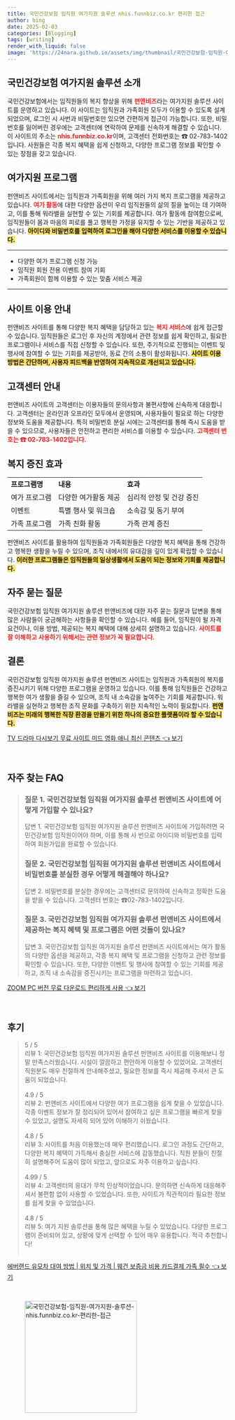 ```yaml
---
title: 국민건강보험 임직원 여가지원 솔루션 nhis.funnbiz.co.kr 편리한 접근
author: bing
date: 2025-02-03
categories: [Blogging]
tags: [writing]
render_with_liquid: false
image: 'https://24nara.github.io/assets/img/thumbnail/국민건강보험-임직원-여가지원-솔루션-nhis.funnbiz.co.kr-편리한-접근.webp'
---
```



<h2 id='국민건강보험_여가지원_솔루션_소개'>국민건강보험 여가지원 솔루션 소개</h2>

<p>국민건강보험에서는 임직원들의 복지 향상을 위해 <b><span style="color: #ee2323;">펀앤비즈</span></b>라는 여가지원 솔루션 사이트를 운영하고 있습니다. 이 사이트는 임직원과 가족회원 모두가 이용할 수 있도록 설계되었으며, 로그인 시 사번과 비밀번호만 있으면 간편하게 접근이 가능합니다. 또한, 비밀번호를 잃어버린 경우에는 고객센터에 연락하여 문제를 신속하게 해결할 수 있습니다. 이 사이트의 주소는 <b><span style="color: #ee2323;">nhis.funnbiz.co.kr</span></b>이며, 고객센터 전화번호는 ☎ 02-783-1402입니다. 사원들은 각종 복지 혜택을 쉽게 신청하고, 다양한 프로그램 정보를 확인할 수 있는 장점을 갖고 있습니다.</p>

<h2 id='여가지원_프로그램'>여가지원 프로그램</h2>

<p>펀앤비즈 사이트에서는 임직원과 가족회원을 위해 여러 가지 복지 프로그램을 제공하고 있습니다. <b><span style="color: #ee2323;">여가 활동</span></b>에 대한 다양한 옵션이 우리 임직원들의 삶의 질을 높이는 데 기여하고, 이를 통해 워라밸을 실현할 수 있는 기회를 제공합니다. 여가 활동에 참여함으로써, 임직원들이 몸과 마음의 피로를 풀고 행복한 가정을 유지할 수 있는 기반을 제공하고 있습니다. <b><span style="background-color: #ffe066;">아이디와 비밀번호를 입력하여 로그인을 해야 다양한 서비스를 이용할 수 있습니다.</span></b></p>

<hr />

<ul>
    <li>다양한 여가 프로그램 신청 가능</li>
    <li>임직원 회원 전용 이벤트 참여 기회</li>
    <li>가족회원이 함께 이용할 수 있는 맞춤 서비스 제공</li>
</ul>

<hr />

<h2 id='사이트_이용_안내'>사이트 이용 안내</h2>

<p>펀앤비즈 사이트를 통해 다양한 복지 혜택을 담당하고 있는 <b><span style="color: #ee2323;">복지 서비스</span></b>에 쉽게 접근할 수 있습니다. 임직원들은 로그인 후 자신의 계정에서 관련 정보를 쉽게 확인하고, 필요한 프로그램이나 서비스를 직접 신청할 수 있습니다. 또한, 주기적으로 진행되는 이벤트 및 행사에 참여할 수 있는 기회를 제공받아, 동료 간의 소통이 활성화됩니다. <b><span style="background-color: #ffe066;">사이트 이용 방법은 간단하며, 사용자 피드백을 반영하여 지속적으로 개선되고 있습니다.</span></b></p>

<h2 id='고객센터_안내'>고객센터 안내</h2>

<p>펀앤비즈 사이트의 고객센터는 이용자들의 문의사항과 불편사항에 신속하게 대응합니다. 고객센터는 온라인과 오프라인 모두에서 운영되며, 사용자들이 필요로 하는 다양한 정보와 도움을 제공합니다. 특히 비밀번호 분실 시에는 고객센터를 통해 즉시 도움을 받을 수 있으므로, 사용자들은 안전하고 편리한 서비스를 이용할 수 있습니다. <b><span style="color: #ee2323;">고객센터 번호는 ☎ 02-783-1402입니다.</span></b></p>

<h2 id='복지_증진_효과'>복지 증진 효과</h2>

<table>
    <tr>
        <td><b>프로그램명</b></td>
        <td><b>내용</b></td>
        <td><b>효과</b></td>
    </tr>
    <tr>
        <td>여가 프로그램</td>
        <td>다양한 여가활동 제공</td>
        <td>심리적 안정 및 건강 증진</td>
    </tr>
    <tr>
        <td>이벤트</td>
        <td>특별 행사 및 워크숍</td>
        <td>소속감 및 동기 부여</td>
    </tr>
    <tr>
        <td>가족 프로그램</td>
        <td>가족 친화 활동</td>
        <td>가족 관계 증진</td>
    </tr>
</table>

<p>펀앤비즈 사이트를 활용하여 임직원들과 가족회원들은 다양한 복지 혜택을 통해 건강하고 행복한 생활을 누릴 수 있으며, 조직 내에서의 유대감을 깊이 있게 확립할 수 있습니다. <b><span style="background-color: #ffe066;">이러한 프로그램들은 임직원들의 일상생활에서 도움이 되는 정보와 기회를 제공합니다.</span></b></p>

<h2 id='자주_묻는_질문'>자주 묻는 질문</h2>

<p>국민건강보험 임직원 여가지원 솔루션 펀앤비즈에 대한 자주 묻는 질문과 답변을 통해 많은 사람들이 궁금해하는 사항들을 확인할 수 있습니다. 예를 들어, 임직원이 될 자격 요건이나, 이용 방법, 제공되는 복지 혜택에 대해 상세히 설명하고 있습니다. <b><span style="color: #ee2323;">사이트를 잘 이해하고 사용하기 위해서는 관련 정보가 꼭 필요합니다.</span></b></p>

<h2 id='결론'>결론</h2>

<p>국민건강보험 임직원 여가지원 솔루션 펀앤비즈 사이트는 임직원과 가족회원의 복지를 증진시키기 위해 다양한 프로그램을 운영하고 있습니다. 이를 통해 임직원들은 건강하고 행복한 여가 생활을 즐길 수 있으며, 조직 내 소속감을 높여주는 기회를 제공합니다. 워라밸을 실현하고 행복한 조직 문화를 구축하기 위한 지속적인 노력이 필요합니다. <b><span style="background-color: #ffe066;">펀앤비즈는 미래의 행복한 직장 환경을 만들기 위한 하나의 중요한 플랫폼이라 할 수 있습니다.</span></b></p>


<p><a class="click-button" title="TV 드라마 다시보기 무료 사이트 미드 영화 애니 최신 콘텐츠" href="https://24nara.github.io/posts/TV-%EB%93%9C%EB%9D%BC%EB%A7%88-%EB%8B%A4%EC%8B%9C%EB%B3%B4%EA%B8%B0-%EB%AC%B4%EB%A3%8C-%EC%82%AC%EC%9D%B4%ED%8A%B8-%EB%AF%B8%EB%93%9C-%EC%98%81%ED%99%94-%EC%95%A0%EB%8B%88-%EC%B5%9C%EC%8B%A0-%EC%BD%98%ED%85%90%EC%B8%A0/" rel="dofollow">TV 드라마 다시보기 무료 사이트 미드 영화 애니 최신 콘텐츠 👈 보기</a></p><br>
<h2 id='자주_찾는_FAQ'>자주 찾는 FAQ</h2>
<div itemscope="" itemtype="https://schema.org/FAQPage"> 
<blockquote> 
<div itemscope="" itemprop="mainEntity" itemtype="https://schema.org/Question"> 
<h3 itemprop="name">질문 1. 국민건강보험 임직원 여가지원 솔루션 펀앤비즈 사이트에 어떻게 가입할 수 있나요?</h3> 
<div itemscope="" itemprop="acceptedAnswer" itemtype="https://schema.org/Answer"> 
<span itemprop="text"> 
<p>답변 1. 국민건강보험 임직원 여가지원 솔루션 펀앤비즈 사이트에 가입하려면 국민건강보험 임직원이어야 하며, 이를 통해 사 번으로 아이디와 비밀번호를 입력하여 회원가입을 완료할 수 있습니다.</p> 
</span> 
</div> 
</div> 

<div itemscope="" itemprop="mainEntity" itemtype="https://schema.org/Question"> 
<h3 itemprop="name">질문 2. 국민건강보험 임직원 여가지원 솔루션 펀앤비즈 사이트에서 비밀번호를 분실한 경우 어떻게 해결해야 하나요?</h3> 
<div itemscope="" itemprop="acceptedAnswer" itemtype="https://schema.org/Answer"> 
<span itemprop="text"> 
<p>답변 2. 비밀번호를 분실한 경우에는 고객센터로 문의하여 신속하고 정확한 도움을 받을 수 있습니다. 고객센터 번호는 ☎02-783-1402입니다.</p> 
</span> 
</div> 
</div> 

<div itemscope="" itemprop="mainEntity" itemtype="https://schema.org/Question"> 
<h3 itemprop="name">질문 3. 국민건강보험 임직원 여가지원 솔루션 펀앤비즈 사이트에서 제공하는 복지 혜택 및 프로그램은 어떤 것들이 있나요?</h3> 
<div itemscope="" itemprop="acceptedAnswer" itemtype="https://schema.org/Answer"> 
<span itemprop="text"> 
<p>답변 3. 국민건강보험 임직원 여가지원 솔루션 펀앤비즈 사이트에서는 여가 활동의 다양한 옵션을 제공하고, 각종 복지 혜택 및 프로그램을 신청하고 관련 정보를 확인할 수 있습니다. 또한, 다양한 이벤트 및 행사에 참여할 수 있는 기회를 제공하고, 조직 내 소속감을 증진시키는 프로그램을 마련하고 있습니다.</p> 
</span> 
</div> 
</div> 
</blockquote> 
</div>
<p><a class="click-button" title="ZOOM PC 버전 무료 다운로드 편리하게 사용" href="https://24nara.github.io/posts/ZOOM-PC-%EB%B2%84%EC%A0%84-%EB%AC%B4%EB%A3%8C-%EB%8B%A4%EC%9A%B4%EB%A1%9C%EB%93%9C-%ED%8E%B8%EB%A6%AC%ED%95%98%EA%B2%8C-%EC%82%AC%EC%9A%A9/" rel="dofollow">ZOOM PC 버전 무료 다운로드 편리하게 사용 👈 보기</a></p><br>
<h2 id='후기'>후기</h2>
<div itemscope itemtype="https://schema.org/Product">
  <blockquote>
  <div itemprop="review" itemscope itemtype="https://schema.org/Review">
      <div itemprop="reviewRating" itemscope itemtype="https://schema.org/Rating"> <span itemprop="ratingValue">5</span> / <span itemprop="bestRating">5</span> </div>
      <span itemprop="reviewBody">리뷰 1: 국민건강보험 임직원 여가지원 솔루션 펀앤비즈 사이트를 이용해보니 정말 만족스러웠습니다. 시설이 깔끔하고 편안하게 이용할 수 있었어요. 고객센터 직원분도 매우 친절하게 안내해주셨고, 필요한 정보를 즉시 제공해 주셔서 큰 도움이 되었습니다.</span>
  </div>
  <br>
  <div itemprop="review" itemscope itemtype="https://schema.org/Review">
      <div itemprop="reviewRating" itemscope itemtype="https://schema.org/Rating"> <span itemprop="ratingValue">4.9</span> / <span itemprop="bestRating">5</span> </div>
      <span itemprop="reviewBody">리뷰 2: 펀앤비즈 사이트에서 다양한 여가 프로그램을 쉽게 찾을 수 있었습니다. 각종 이벤트 정보가 잘 정리되어 있어서 참여하고 싶은 프로그램을 빠르게 찾을 수 있었고, 설명도 자세히 되어 있어 이해하기 쉬웠습니다.</span>
  </div>
  <br>
  <div itemprop="review" itemscope itemtype="https://schema.org/Review">
      <div itemprop="reviewRating" itemscope itemtype="https://schema.org/Rating"> <span itemprop="ratingValue">4.8</span> / <span itemprop="bestRating">5</span> </div>
      <span itemprop="reviewBody">리뷰 3: 사이트를 처음 이용했는데 매우 편리했습니다. 로그인 과정도 간단하고, 다양한 복지 혜택이 가득해서 충실한 서비스에 감동했습니다. 직원 분들이 친절히 설명해주어 도움이 많이 되었고, 앞으로도 자주 이용하고 싶습니다.</span>
  </div>
  <br>
  <div itemprop="review" itemscope itemtype="https://schema.org/Review">
      <div itemprop="reviewRating" itemscope itemtype="https://schema.org/Rating"> <span itemprop="ratingValue">4.99</span> / <span itemprop="bestRating">5</span> </div>
      <span itemprop="reviewBody">리뷰 4: 고객센터의 응대가 무척 인상적이었습니다. 문의하면 신속하게 대응해주셔서 불편함 없이 사용할 수 있었습니다. 또한, 사이트가 직관적이라 필요한 정보를 쉽게 찾을 수 있었습니다.</span>
  </div>
  <br>
  <div itemprop="review" itemscope itemtype="https://schema.org/Review">
      <div itemprop="reviewRating" itemscope itemtype="https://schema.org/Rating"> <span itemprop="ratingValue">4.8</span> / <span itemprop="bestRating">5</span> </div>
      <span itemprop="reviewBody">리뷰 5: 여가 지원 솔루션을 통해 많은 혜택을 누릴 수 있었습니다. 다양한 프로그램이 준비되어 있고, 상황에 맞게 선택할 수 있어 매우 유용합니다. 적극 추천합니다!</span>
  </div>
  <br>
  </blockquote>
</div>
<p><a class="click-button" title="에버랜드 유모차 대여 방법 | 위치 및 가격 | 웨건 보증금 비용 카드결제 가족 필수" href="https://24nara.github.io/posts/%EC%97%90%EB%B2%84%EB%9E%9C%EB%93%9C-%EC%9C%A0%EB%AA%A8%EC%B0%A8-%EB%8C%80%EC%97%AC-%EB%B0%A9%EB%B2%95-%EC%9C%84%EC%B9%98-%EB%B0%8F-%EA%B0%80%EA%B2%A9-%EC%9B%A8%EA%B1%B4-%EB%B3%B4%EC%A6%9D%EA%B8%88-%EB%B9%84%EC%9A%A9-%EC%B9%B4%EB%93%9C%EA%B2%B0%EC%A0%9C-%EA%B0%80%EC%A1%B1-%ED%95%84%EC%88%98/" rel="dofollow">에버랜드 유모차 대여 방법 | 위치 및 가격 | 웨건 보증금 비용 카드결제 가족 필수 👈 보기</a></p><br>
<figure class="image"><img src="https://24nara.github.io/assets/img/thumbnail/국민건강보험-임직원-여가지원-솔루션-nhis.funnbiz.co.kr-편리한-접근.webp" alt="국민건강보험-임직원-여가지원-솔루션-nhis.funnbiz.co.kr-편리한-접근" width="256" height="256"></figure>